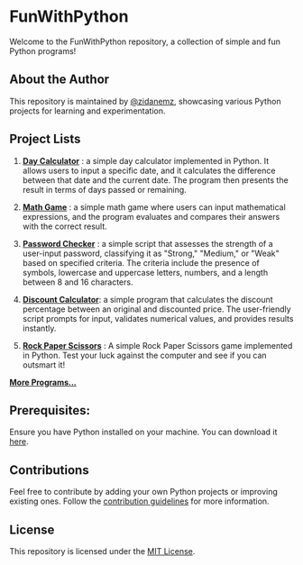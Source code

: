 

# FunWithPython

Welcome to the FunWithPython repository, a collection of simple and fun Python programs!

## About the Author
This repository is maintained by [@zidanemz](https://github.com/zidanemz), showcasing various Python projects for learning and experimentation.

## Project Lists

1. [**Day Calculator**](src/day-calculator) : a simple day calculator implemented in Python. It allows users to input a specific date, and it calculates the difference between that date and the current date. The program then presents the result in terms of days passed or remaining.

2. [**Math Game**](src/math-game) :  a simple math game where users can input mathematical expressions, and the program evaluates and compares their answers with the correct result.
  
3. [**Password Checker**](src/password-checker) : a simple script that assesses the strength of a user-input password, classifying it as "Strong," "Medium," or "Weak" based on specified criteria. The criteria include the presence of symbols, lowercase and uppercase letters, numbers, and a length between 8 and 16 characters.

4. [**Discount Calculator**](src/discount-calculator): a simple program that calculates the discount percentage between an original and discounted price. The user-friendly script prompts for input, validates numerical values, and provides results instantly.

5. [**Rock Paper Scissors**](src/rock-paper-scissors) : A simple Rock Paper Scissors game implemented in Python. Test your luck against the computer and see if you can outsmart it!

[**More Programs...**](src)

## Prerequisites:
Ensure you have Python installed on your machine. You can download it [here](https://python.org).

## Contributions
Feel free to contribute by adding your own Python projects or improving existing ones. Follow the [contribution guidelines](CONTRIBUTING.md) for more information.

## License
This repository is licensed under the [MIT License](LICENSE).
